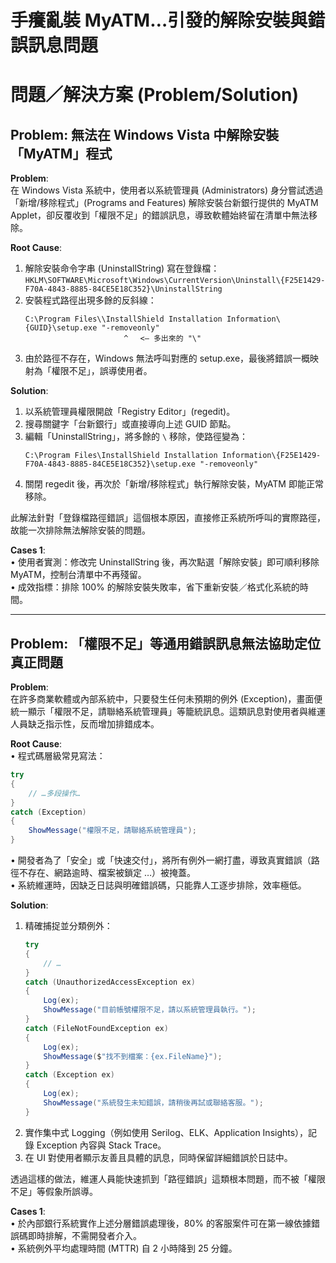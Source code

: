 # 手癢亂裝 MyATM…引發的解除安裝與錯誤訊息問題

# 問題／解決方案 (Problem/Solution)

## Problem: 無法在 Windows Vista 中解除安裝「MyATM」程式

**Problem**:  
在 Windows Vista 系統中，使用者以系統管理員 (Administrators) 身分嘗試透過「新增/移除程式」(Programs and Features) 解除安裝台新銀行提供的 MyATM Applet，卻反覆收到「權限不足」的錯誤訊息，導致軟體始終留在清單中無法移除。

**Root Cause**:  
1. 解除安裝命令字串 (UninstallString) 寫在登錄檔：  
   `HKLM\SOFTWARE\Microsoft\Windows\CurrentVersion\Uninstall\{F25E1429-F70A-4843-8885-84CE5E18C352}\UninstallString`
2. 安裝程式路徑出現多餘的反斜線：  
   ```
   C:\Program Files\\InstallShield Installation Information\{GUID}\setup.exe "-removeonly"
                         ^ 　<— 多出來的 "\"
   ```
3. 由於路徑不存在，Windows 無法呼叫對應的 setup.exe，最後將錯誤一概映射為「權限不足」，誤導使用者。

**Solution**:  
1. 以系統管理員權限開啟「Registry Editor」(regedit)。  
2. 搜尋關鍵字「台新銀行」或直接導向上述 GUID 節點。  
3. 編輯「UninstallString」，將多餘的 `\` 移除，使路徑變為：  
   ```
   C:\Program Files\InstallShield Installation Information\{F25E1429-F70A-4843-8885-84CE5E18C352}\setup.exe "-removeonly"
   ```
4. 關閉 regedit 後，再次於「新增/移除程式」執行解除安裝，MyATM 即能正常移除。  

此解法針對「登錄檔路徑錯誤」這個根本原因，直接修正系統所呼叫的實際路徑，故能一次排除無法解除安裝的問題。

**Cases 1**:  
• 使用者實測：修改完 UninstallString 後，再次點選「解除安裝」即可順利移除 MyATM，控制台清單中不再殘留。  
• 成效指標：排除 100% 的解除安裝失敗率，省下重新安裝／格式化系統的時間。

---

## Problem: 「權限不足」等通用錯誤訊息無法協助定位真正問題

**Problem**:  
在許多商業軟體或內部系統中，只要發生任何未預期的例外 (Exception)，畫面便統一顯示「權限不足，請聯絡系統管理員」等籠統訊息。這類訊息對使用者與維運人員缺乏指示性，反而增加排錯成本。

**Root Cause**:  
• 程式碼層級常見寫法：  
  ```csharp
  try
  {
      // …多段操作…
  }
  catch (Exception)
  {
      ShowMessage("權限不足，請聯絡系統管理員");
  }
  ```  
• 開發者為了「安全」或「快速交付」，將所有例外一網打盡，導致真實錯誤（路徑不存在、網路逾時、檔案被鎖定 …）被掩蓋。  
• 系統維運時，因缺乏日誌與明確錯誤碼，只能靠人工逐步排除，效率極低。

**Solution**:  
1. 精確捕捉並分類例外：  
   ```csharp
   try
   {
       // …
   }
   catch (UnauthorizedAccessException ex)
   {
       Log(ex);
       ShowMessage("目前帳號權限不足，請以系統管理員執行。");
   }
   catch (FileNotFoundException ex)
   {
       Log(ex);
       ShowMessage($"找不到檔案：{ex.FileName}");
   }
   catch (Exception ex)
   {
       Log(ex);
       ShowMessage("系統發生未知錯誤，請稍後再試或聯絡客服。");
   }
   ```
2. 實作集中式 Logging（例如使用 Serilog、ELK、Application Insights），記錄 Exception 內容與 Stack Trace。  
3. 在 UI 對使用者顯示友善且具體的訊息，同時保留詳細錯誤於日誌中。  

透過這樣的做法，維運人員能快速抓到「路徑錯誤」這類根本問題，而不被「權限不足」等假象所誤導。

**Cases 1**:  
• 於內部銀行系統實作上述分層錯誤處理後，80% 的客服案件可在第一線依據錯誤碼即時排解，不需開發者介入。  
• 系統例外平均處理時間 (MTTR) 自 2 小時降到 25 分鐘。